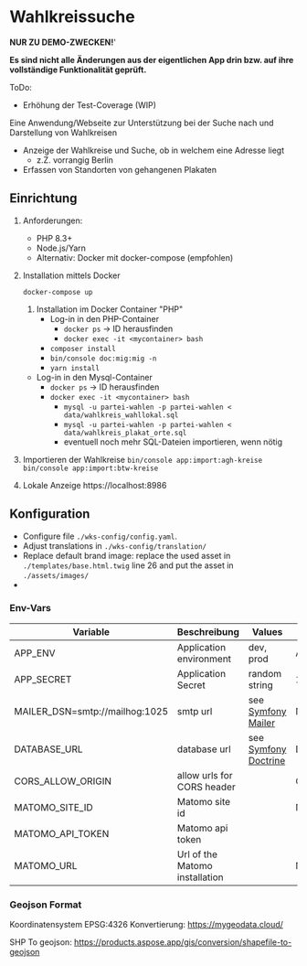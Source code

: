 # Wahlkreissuche

**NUR ZU DEMO-ZWECKEN!**'

**Es sind nicht alle Änderungen aus der eigentlichen App drin bzw. auf ihre vollständige Funktionalität geprüft.**

ToDo:
* Erhöhung der Test-Coverage (WIP) 

Eine Anwendung/Webseite zur Unterstützung bei der Suche nach
und Darstellung von Wahlkreisen

* Anzeige der Wahlkreise und Suche, ob in welchem eine Adresse liegt
  * z.Z. vorrangig Berlin
* Erfassen von Standorten von gehangenen Plakaten


## Einrichtung
1. Anforderungen:
    * PHP 8.3+
    * Node.js/Yarn
    * Alternativ: Docker mit docker-compose (empfohlen)
2. Installation mittels Docker
    ```shell
    docker-compose up
    ```

    1. Installation im Docker Container "PHP"
       * Log-in in den PHP-Container
         * `docker ps` -> ID herausfinden
         * `docker exec -it <mycontainer> bash`
       * `composer install`
       * `bin/console doc:mig:mig -n`
       * `yarn install`
    * Log-in in den Mysql-Container
       * `docker ps` -> ID herausfinden
       * `docker exec -it <mycontainer> bash`
         * `mysql -u partei-wahlen -p partei-wahlen < data/wahlkreis_wahllokal.sql`
         * `mysql -u partei-wahlen -p partei-wahlen < data/wahlkreis_plakat_orte.sql`
         * eventuell noch mehr SQL-Dateien importieren, wenn nötig

3. Importieren der Wahlkreise
    `bin/console app:import:agh-kreise`
    `bin/console app:import:btw-kreise`
4. Lokale Anzeige
   https://localhost:8986

## Konfiguration

* Configure file `./wks-config/config.yaml`.
* Adjust translations in `./wks-config/translation/`
* Replace default brand image: replace the used asset in `./templates/base.html.twig` line 26 and put the asset in `./assets/images/`
* 

### Env-Vars

| Variable                       | Beschreibung                   | Values                                                                | Beispiel                                                |
|--------------------------------|--------------------------------|-----------------------------------------------------------------------|---------------------------------------------------------|
| APP_ENV                        | Application environment        | dev, prod                                                             | APP_ENV=dev                                             |
| APP_SECRET                     | Application Secret             | random string                                                         | 177e38a2b4a46878d855578676ea5ddb                        |
| MAILER_DSN=smtp://mailhog:1025 | smtp url                       | see [Symfony Mailer](https://symfony.com/doc/current/mailer.html)     | MAILER_DSN=smtp://mailhog:1025                          |
| DATABASE_URL                   | database url                   | see [Symfony Doctrine](https://symfony.com/doc/current/doctrine.html) | DATABASE_URL=sqlite:///%kernel.project_dir%/var/data.db |
| CORS_ALLOW_ORIGIN              | allow urls for CORS header     |                                                                       | CORS_ALLOW_ORIGIN='^https?://(localhost)?$'             |
| MATOMO_SITE_ID                 | Matomo site id                 |                                                                       | MATOMO_SITE_ID=1                                        |
| MATOMO_API_TOKEN               | Matomo api token               |                                                                       |                                                         |
| MATOMO_URL                     | Url of the Matomo installation |                                                                       | MATOMO_URL=http://localhost                             |

### Geojson Format

Koordinatensystem EPSG:4326 
Konvertierung: https://mygeodata.cloud/

SHP To geojson:
https://products.aspose.app/gis/conversion/shapefile-to-geojson